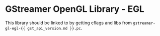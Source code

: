 # GStreamer OpenGL Library - EGL

This library should be linked to by getting cflags and libs from
`gstreamer-gl-egl-{{ gst_api_version.md }}.pc`.

